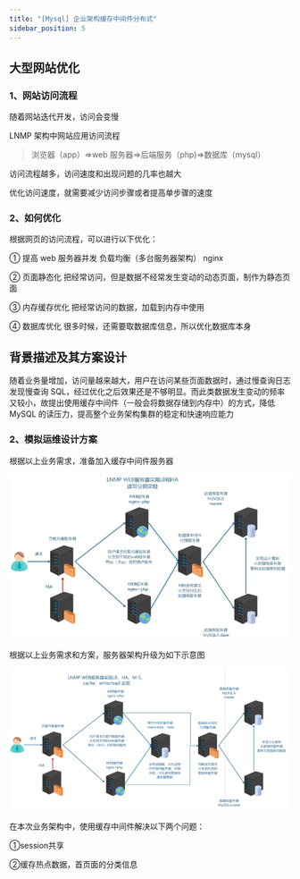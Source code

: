 ```yaml
---
title: "[Mysql] 企业架构缓存中间件分布式"
sidebar_position: 5
---
```


## 大型网站优化

### 1、网站访问流程

随着网站迭代开发，访问会变慢

LNMP 架构中网站应用访问流程

> 浏览器（app）=>web 服务器=>后端服务（php)=>数据库（mysql）

访问流程越多，访问速度和出现问题的几率也越大

优化访问速度，就需要减少访问步骤或者提高单步骤的速度

### 2、如何优化

根据网页的访问流程，可以进行以下优化：

① 提高 web 服务器并发 负载均衡（多台服务器架构） nginx

② 页面静态化 把经常访问，但是数据不经常发生变动的动态页面，制作为静态页面

③ 内存缓存优化 把经常访问的数据，加载到内存中使用

④ 数据库优化 很多时候，还需要取数据库信息，所以优化数据库本身

## 背景描述及其方案设计

随着业务量增加，访问量越来越大，用户在访问某些页面数据时，通过慢查询日志发现慢查询 SQL，经过优化之后效果还是不够明显。而此类数据发生变动的频率又较小，故提出使用缓存中间件（一般会将数据存储到内存中）的方式，降低 MySQL 的读压力，提高整个业务架构集群的稳定和快速响应能力

### 2、模拟运维设计方案

根据以上业务需求，准备加入缓存中间件服务器

![me1](assets/me1.jpg)

根据以上业务需求和方案，服务器架构升级为如下示意图

![me2](assets/me2.jpg)

在本次业务架构中，使用缓存中间件解决以下两个问题：

①session共享

②缓存热点数据，首页面的分类信息